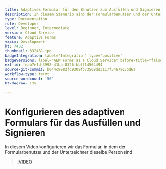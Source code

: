```yaml
---
title: Adaptives Formular für den Benutzer zum Ausfüllen und Signieren konfigurieren
description: In diesem Szenario sind der Formularbenutzer und der Unterzeichner identisch.
type: Documentation
role: Developer
level: Beginner, Intermediate
version: Cloud Service
feature: Adaptive Forms
topic: Development
kt: 7432
thumbnail: 332439.jpg
badgeIntegration: label="Integration" type="positive"
badgeVersions: label="AEM Forms as a Cloud Service" before-title="false"
exl-id: feab7e1d-3998-41ba-8326-bbff14564494
source-git-commit: b044c9982fc9309fb73509dd3117f5467903bd6a
workflow-type: tm+mt
source-wordcount: '56'
ht-degree: 12%

---
```


# Konfigurieren des adaptiven Formulars für das Ausfüllen und Signieren


In diesem Video konfigurieren wir das Formular, in dem der Formularbenutzer und der Unterzeichner dieselbe Person sind

>[!VIDEO](https://video.tv.adobe.com/v/332439?quality=12&learn=on)
